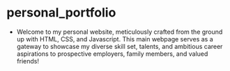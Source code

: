 # personal_portfolio
- Welcome to my personal website, meticulously crafted from the ground up with HTML, CSS, and Javascript. This main webpage serves as a gateway to showcase my diverse skill set, talents, and ambitious career aspirations to prospective employers, family members, and valued friends!
